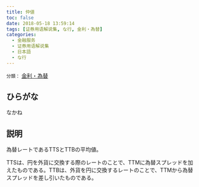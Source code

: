 ```yaml
---
title: 仲値
toc: false
date: 2018-05-18 13:59:14
tags: [证券用语解说集, な行, 金利・為替]
categories:
  - 金融服务
  - 证券用语解说集
  - 日本語
  - な行
---
```


`分類：` [金利・為替](/tags/金利・為替/)

## ひらがな

なかね

## 説明

為替レートであるTTSとTTBの平均値。

TTSは、円を外貨に交換する際のレートのことで、TTMに為替スプレッドを加えたものである。TTBは、外貨を円に交換するレートのことで、TTMから為替スプレッドを差し引いたものである。
